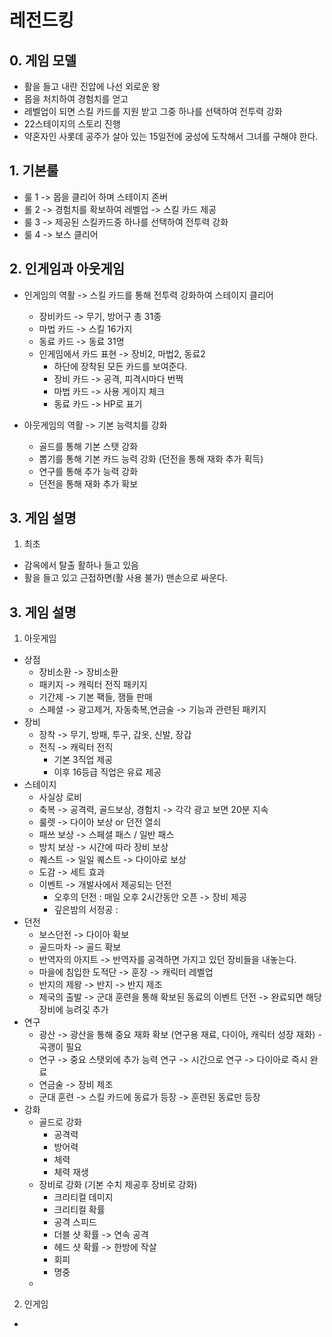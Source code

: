 # 레전드킹
## 0. 게임 모델
- 활을 들고 내란 진압에 나선 외로운 왕
- 몹을 처치하여 경험치를 얻고 
- 레벨업이 되면 스킬 카드를 지원 받고 그중 하나를 선택하여 전투력 강화
- 22스테이지의 스토리 진행 
- 약혼자인 사롯데 공주가 살아 있는 15일전에 궁성에 도착해서 그녀를 구해야 한다.
 
## 1. 기본룰
- 룰 1 -> 몹을 클리어 하며 스테이지 존버 
- 롤 2 -> 경험치를 확보하여 레벨업 -> 스킬 카드 제공
- 룰 3 -> 제공된 스킬카드중 하나를 선택하여 전투력 강화
- 룰 4 -> 보스 클리어

## 2. 인게임과 아웃게임
- 인게임의 역활 -> 스킬 카드를 통해 전투력 강화하여 스테이지 클리어
  - 장비카드  -> 무기, 방어구 총 31종
  - 마법 카드 -> 스킬 16가지
  - 동료 카드 -> 동료 31명
  - 인게임에서 카드 표현 -> 장비2, 마법2, 동료2
    - 하단에 장착된 모든 카드를 보여준다.
    - 장비 카드 -> 공격, 피격시마다 번쩍
    - 마법 카드 -> 사용 게이지 체크
    - 동료 카드 -> HP로 표기 

- 아웃게임의 역활 -> 기본 능력치를 강화
  - 골드를 통해 기본 스탯 강화
  - 뽑기를 통해 기본 카드 능력 강화 (던전을 통해 재화 추가 획득)
  - 연구를 통해 추가 능력 강화
  - 던전을 통해 재화 추가 확보

## 3. 게임 설명
1) 최초 
  - 감옥에서 탈출 활하나 들고 있음
  - 활을 들고 있고 근접하면(활 사용 불가) 맨손으로 싸운다.   



## 3. 게임 설명
1) 아웃게임
  - 상점
    - 장비소환 -> 장비소환 
    - 패키지 -> 캐릭터 전직 패키지
    - 기간제 -> 기본 팩들, 잼들 판매
    - 스페셜 -> 광고제거, 자동축복,연금술 -> 기능과 관련된 패키지
  - 장비
    - 장착 -> 무기, 방패, 투구, 갑옷, 신발, 장갑
    - 전직 -> 캐릭터 전직
      - 기본 3직업 제공
      - 이후 16등급 직업은 유료 제공  
  - 스테이지
    - 사실상 로비
    - 축복 -> 공격력, 골드보상, 경험치 -> 각각 광고 보면 20분 지속
    - 룰렛 -> 다이아 보상 or 던전 열쇠
    - 패쓰 보상 -> 스페셜 패스 / 일반 패스  
    - 방치 보상 -> 시간에 따라 장비 보상
    - 퀘스트 -> 일일 퀘스트 -> 다이아로 보상
    - 도감 -> 세트 효과 
    - 이벤트 -> 개발사에서 제공되는 던전
      - 오후의 던전 : 매일 오후 2시간동안 오픈 -> 장비 제공
      - 깊은밤의 서정공 :     
  - 던전
    - 보스던전 -> 다이아 확보
    - 골드마차 -> 골드 확보
    - 반역자의 아지트 -> 반역자를 공격하면 가지고 있던 장비들을 내놓는다. 
    - 마을에 침입한 도적단 -> 훈장 -> 캐릭터 레벨업
    - 반지의 제왕 -> 반지 -> 반지 제조
    - 제국의 출발 -> 군대 훈련을 통해 확보된 동료의 이벤트 던전 -> 완료되면 해당 장비에 능려깇 추가
  - 연구
    - 광산 -> 광산을 통해 중요 재화 확보 (연구용 재료, 다이아, 캐릭터 성장 재화) - 곡괭이 필요
    - 연구 -> 중요 스탯외에 추가 능력 연구 -> 시간으로 연구 -> 다이아로 즉시 완료
    - 연금술 -> 장비 제조
    - 군대 훈련 -> 스킬 카드에 동료가 등장 -> 훈련된 동료만 등장
  - 강화
    - 골드로 강화 
      - 공격력
      - 방어력
      - 체력
      - 체력 재생
    - 장비로 강화 (기본 수치 제공후 장비로 강화)
      - 크리티컬 데미지
      - 크리티컬 확률
      - 공격 스피드
      - 더블 샷 확률 -> 연속 공격
      - 헤드 샷 확률 -> 한방에 작살
      - 회피
      - 명중
    -


2) 인게임
  - 






